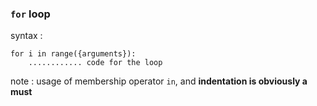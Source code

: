 ### `for` loop
syntax :
```
for i in range({arguments}):
    ............ code for the loop
```
note : usage of membership operator `in`, and **indentation is obviously a must**